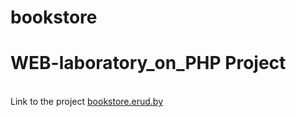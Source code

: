 # bookstore
<h1>WEB-laboratory_on_PHP Project</h1>
</br>Link to the project <a href="http://bookstore.erud.by/">bookstore.erud.by</a>
